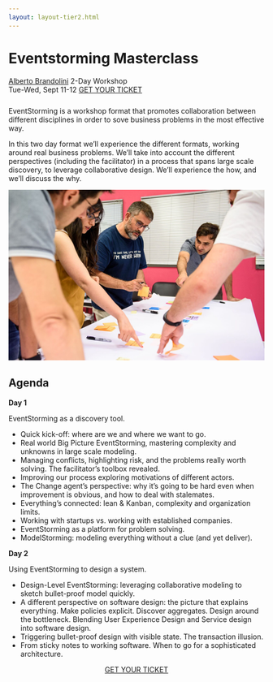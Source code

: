 ```yaml
---
layout: layout-tier2.html
---
```

<div class="container section workshop-page">
	<!-- begin workshop element -->
	<div class="row">
      <div class="col-xs-12 col-sm-2">
            <div class="speaker-container">
                <a href="../speakers/alberto-brandolini.html"><div class="speaker-img alberto-brandolini keep-color"></div></a>
                </div>
          </div>
      <div class="col-xs-12 col-sm-10 workshop-list">
        <h1 class="section-header">Eventstorming Masterclass</h1>
        <span class="workshops--speaker-name">
        <a href="../speakers/alberto-brandolini.html">Alberto Brandolini</a></span>
        <span class="workshops--duration">2-Day Workshop<br>Tue-Wed, Sept 11-12</span>
                <a class="btn get-ticket-btn" href="https://ti.to/explore-ddd-conference/explore-ddd-2018">GET YOUR TICKET</a>
            <p class="copy" style="margin-top: 25px">EventStorming is a workshop format that promotes collaboration between different disciplines in order to sove business problems in the most effective way.</p>
            <p class="copy">In this two day format we’ll experience the different formats, working around real business problems.
            We’ll take into account the different perspectives (including the facilitator) in a process that spans large scale discovery, to leverage collaborative design.
            We’ll experience the how, and we’ll discuss the why.</p>
            <img src="../img/workshop/Workshop-Alberto-Brandolini.png" class="speaker--workshop-content-img" alt="">
            <h2 class="speaker-subheader">Agenda</h2>
            <p class="copy"><strong>Day 1</strong></p>
            <p class="copy">EventStorming as a discovery tool.</p>
            <ul class="copy-list">
            <li>Quick kick-off: where are we and where we want to go.</li>
            <li>Real world Big Picture EventStorming, mastering complexity and unknowns in large scale modeling.</li>
            <li>Managing conflicts, highlighting risk, and the problems really worth solving. The facilitator’s toolbox revealed.</li>
            <li>Improving our process exploring motivations of different actors.</li>
            <li>The Change agent’s perspective: why it’s going to be hard even when improvement is obvious, and how to deal with stalemates.</li>
            <li>Everything’s connected: lean &amp; Kanban, complexity and organization limits.</li>
            <li>Working with startups vs. working with established companies. </li>
            <li>EventStorming as a platform for problem solving.</li>
            <li>ModelStorming: modeling everything without a clue (and yet deliver).</li>
            </ul>
            <p class="copy"><strong>Day 2</strong></p>
            <p class="copy">Using EventStorming to design a system.</p>
            <ul class="copy-list">
            <li>Design-Level EventStorming: leveraging collaborative modeling to sketch bullet-proof model quickly.</li>
            <li>A different perspective on software design: the picture that explains everything. Make policies explicit. Discover aggregates. Design around the bottleneck. Blending User Experience Design and Service design into software design.</li>
            <li>Triggering bullet-proof design with visible state. The transaction illusion.</li>
            <li>From sticky notes to working software. When to go for a sophisticated architecture.</li>
            </ul>
            <div class="col-xs-12" align="center">
                <a class="btn get-ticket-btn" href="https://ti.to/explore-ddd-conference/explore-ddd-2018">GET YOUR TICKET</a>
            </div>
            </div>
            </div>
</div> <!-- container -->
